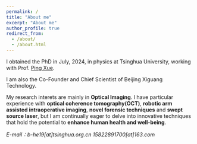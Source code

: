 ```yaml
---
permalink: /
title: "About me"
excerpt: "About me"
author_profile: true
redirect_from: 
  - /about/
  - /about.html
---
```


I obtained the PhD in July, 2024, in physics at Tsinghua University, working with Prof. [Ping Xue](https://scholar.google.com/citations?user=RX_YGBEAAAAJ&hl=zh-CN&oi=ao).

I am also the Co-Founder and Chief Scientist of Beijing Xiguang Technology.

My research interets are mainly in **Optical Imaging**. I have particular experience with **optical coherence tomography(OCT)**, **robotic arm assisted intraoperative imaging**, **novel forensic techniques** and **swept source laser**, but I am continually eager to delve into innovative techniques that hold the potential to **enhance human health and well-being**.


*E-mail：b-he19[at]tsinghua.org.cn 15822891700[at]163.com*

 
 

 
